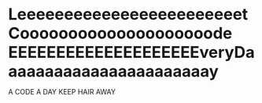 <font size = 6>**LeeeeeeeeeeeeeeeeeeeeeeeetCoooooooooooooooooooode**
**EEEEEEEEEEEEEEEEEEEEveryDaaaaaaaaaaaaaaaaaaaaaaay**</font>


A CODE A DAY KEEP HAIR AWAY
